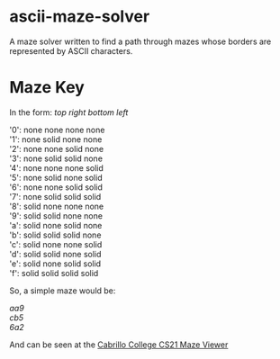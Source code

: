 # ascii-maze-solver
A maze solver written to find a path through mazes whose borders are represented by ASCII characters.

# Maze Key

In the form: *top right bottom left*

'0': none none none none<br>
'1': none solid none none<br>
'2': none none solid none<br>
'3': none solid solid none<br>
'4': none none none solid<br>
'5': none solid none solid<br>
'6': none none solid solid<br>
'7': none solid solid solid<br>
'8': solid none none none<br>
'9': solid solid none none<br>
'a': solid none solid none<br>
'b': solid solid solid none<br>
'c': solid none none solid<br>
'd': solid solid none solid<br>
'e': solid none solid solid<br>
'f': solid solid solid solid<br>


So, a simple maze would be: <br>

  *aa9*<br>
  *cb5*<br>
  *6a2*<br>


And can be seen at the [Cabrillo College CS21 Maze Viewer](https://jeff.cis.cabrillo.edu/tools/cs21_maze_viewer)
